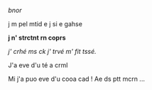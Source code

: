 *bnor*

j m pel mtid e j si e gahse 

**j n' strctnt rn coprs**

*j' crhé ms ck j' trvé m' fit tssé.*

J'a eve d'u té a crml

Mi j'a puo eve d'u cooa cad ! Ae ds ptt mcrn ...